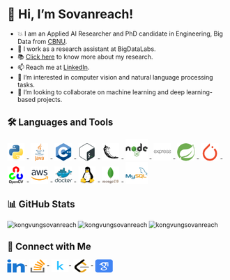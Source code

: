 
# 👋 Hi, I’m Sovanreach!

- :boom: I am an Applied AI Researcher and PhD candidate in Engineering, Big Data from [CBNU](https://cbnu.ac.kr).
- 🌱 I work as a research assistant at BigDataLabs.
- :books: [Click here](https://scholar.google.com/citations?user=qZqSMicAAAAJ&hl=en) to know more about my research.
- 📫 Reach me at [LinkedIn](https://www.linkedin.com/in/kongvungsovanreach).
- 👀 I’m interested in computer vision and natural language processing tasks.
- 💞️ I’m looking to collaborate on machine learning and deep learning-based projects.

## 🛠️ Languages and Tools
 <p align="left">
  <a href="https://www.python.org" target="_blank"><img src="https://raw.githubusercontent.com/kongvungsovanreach/kongvungsovanreach/master/assets/icons/python.svg" alt="Python" width="40" height="40"/></a> -
  <a href="https://www.java.com" target="_blank"><img src="https://raw.githubusercontent.com/kongvungsovanreach/kongvungsovanreach/master/assets/icons/java.svg" alt="Java" width="40" height="40"/></a> -
  <a href="https://www.w3schools.com/cpp/" target="_blank"><img src="https://raw.githubusercontent.com/kongvungsovanreach/kongvungsovanreach/master/assets/icons/cplusplus.svg" alt="C++" width="40" height="40"/></a> -
  <a href="https://www.gnu.org/software/bash/" target="_blank"><img src="https://raw.githubusercontent.com/kongvungsovanreach/kongvungsovanreach/master/assets/icons/bash.svg" alt="Bash" width="40" height="40"/></a> -
  <a href="https://flask.palletsprojects.com/" target="_blank"><img src="https://raw.githubusercontent.com/kongvungsovanreach/kongvungsovanreach/master/assets/icons/flask.svg" alt="Flask" width="40" height="40"/></a> -
  <a href="https://nodejs.org" target="_blank"><img src="https://raw.githubusercontent.com/kongvungsovanreach/kongvungsovanreach/master/assets/icons/nodejs.svg" alt="Node.js" width="50" height="50"/></a> -
  <a href="https://expressjs.com" target="_blank"><img src="https://raw.githubusercontent.com/kongvungsovanreach/kongvungsovanreach/master/assets/icons/express.svg" alt="Express.js" width="40" height="40"/></a> -
  <a href="https://spring.io/" target="_blank"> <img src="https://raw.githubusercontent.com/kongvungsovanreach/kongvungsovanreach/master/assets/icons/spring.svg" alt="Spring" width="40" height="40"/></a> -
  <a href="https://pytorch.org/" target="_blank"><img src="https://raw.githubusercontent.com/kongvungsovanreach/kongvungsovanreach/master/assets/icons/pytorch.svg" alt="PyTorch" width="40" height="40"/></a> -
  <a href="https://opencv.org/" target="_blank"> <img src="https://raw.githubusercontent.com/kongvungsovanreach/kongvungsovanreach/master/assets/icons/opencv.svg" alt="opencv" width="40" height="40"/></a> -
  <a href="https://aws.amazon.com" target="_blank"><img src="https://raw.githubusercontent.com/kongvungsovanreach/kongvungsovanreach/master/assets/icons/aws.svg" alt="AWS" width="40" height="40"/></a> -
  <a href="https://www.docker.com/" target="_blank"><img src="https://raw.githubusercontent.com/kongvungsovanreach/kongvungsovanreach/master/assets/icons/docker.svg" alt="Docker" width="40" height="40"/></a> -
  <a href="https://www.linux.org/" target="_blank"> <img src="https://raw.githubusercontent.com/kongvungsovanreach/kongvungsovanreach/master/assets/icons/linux.svg" alt="Linux" width="40" height="40"/></a> -
  <a href="https://www.mongodb.com/" target="_blank"> <img src="https://raw.githubusercontent.com/kongvungsovanreach/kongvungsovanreach/master/assets/icons/mongodb.svg" alt="MongoDB" width="40" height="40"/></a> -
  <a href="https://www.mysql.com/" target="_blank"> <img src="https://raw.githubusercontent.com/kongvungsovanreach/kongvungsovanreach/master/assets/icons/mysql.svg" alt="MySQL" width="50" height="50"/></a>
</p>

## 📊 GitHub Stats

<img  src="https://github-readme-stats.vercel.app/api/top-langs?username=kongvungsovanreach&show_icons=true&locale=en&layout=compact"  alt="kongvungsovanreach"/>
<img  src="https://github-readme-stats.vercel.app/api?username=kongvungsovanreach&show_icons=true&locale=en"  alt="kongvungsovanreach"/>
<img  src="https://github-readme-streak-stats.herokuapp.com/?user=kongvungsovanreach&"  alt="kongvungsovanreach"/>

## 🔗 Connect with Me

<p align="left">
  <a href="https://linkedin.com/in/kongvungsovanreach" target="blank"><img align="center" src="https://raw.githubusercontent.com/kongvungsovanreach/kongvungsovanreach/master/assets/icons/linkedin.svg" alt="LinkedIn" height="30" width="40"/></a>-
  <a href="https://stackoverflow.com/users/11778534" target="blank"><img align="center" src="https://raw.githubusercontent.com/kongvungsovanreach/kongvungsovanreach/master/assets/icons/stackoverflow.svg" alt="Stack Overflow" height="30" width="40"/></a>-
  <a href="https://www.kaggle.com/vungsovanreachkong" target="blank"><img align="center" src="https://raw.githubusercontent.com/kongvungsovanreach/kongvungsovanreach/master/assets/icons/kaggle.svg" alt="Kaggle" height="30" width="40"/></a>-
  <a href="https://www.leetcode.com/kongvungsovanreach" target="blank"><img align="center" src="https://raw.githubusercontent.com/kongvungsovanreach/kongvungsovanreach/master/assets/icons/leetcode.svg" alt="LeetCode" height="30" width="40"/></a>-
  <a href="https://scholar.google.com/citations?user=qZqSMicAAAAJ&hl=en" target="blank"><img align="center" src="https://raw.githubusercontent.com/kongvungsovanreach/kongvungsovanreach/master/assets/icons/google-scholar.svg" alt="Google Scholar" height="30" width="40"/></a>
</p>